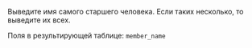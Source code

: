 Выведите имя самого старшего человека. Если таких несколько, то выведите их всех.

Поля в результирующей таблице:
`member_name`